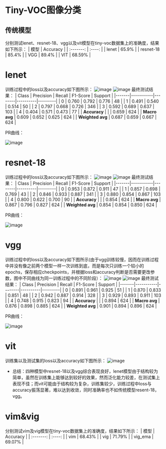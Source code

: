 # Tiny-VOC图像分类
## 传统模型
分别测试lenet、resnet-18、vgg以及vit模型在tiny-voc数据集上的准确度，结果如下所示：
|   模型    | Accuracy |
| :-------: | :----: |
|   lenet   |  65.9% |
| resnet-18 | 85.4%  |
|    VGG    | 89.4%  |
|    VIT    | 68.59% |
# lenet

训练过程中的loss以及accuracy如下图所示：
![image](./pictures/lenet_loss.png)
![image](./pictures/lenet_accuracy.png)
最终测试结果：
| Class | Precision | Recall | F1-Score | Support |
|-------|-----------|--------|----------|---------|
| 0     | 0.760     | 0.792  | 0.776    | 48      |
| 1     | 0.491     | 0.540  | 0.514    | 50      |
| 2     | 0.797     | 0.668  | 0.726    | 346     |
| 3     | 0.592     | 0.689  | 0.637    | 103     |
| 4     | 0.404     | 0.571  | 0.473    | 77      |
| **Accuracy** |           |        | 0.659    | 624     |
| **Macro avg** | 0.609     | 0.652  | 0.625    | 624     |
| **Weighted avg** | 0.687     | 0.659  | 0.667    | 624     |


PR曲线：

![image](./pictures/lenet_PR.png)
# resnet-18

训练过程中的loss以及accuracy如下图所示：
![image](./pictures/resnet_loss.png)
![image](./pictures/resnet_accuracy.png)
最终测试结果：
| Class | Precision | Recall | F1-Score | Support |
|-------|-----------|--------|----------|---------|
| 0     | 0.953     | 0.872  | 0.911    | 47      |
| 1     | 0.857     | 0.698  | 0.769    | 43      |
| 2     | 0.846     | 0.933  | 0.887    | 341     |
| 3     | 0.880     | 0.854  | 0.867    | 103     |
| 4     | 0.800     | 0.622  | 0.700    | 90      |
| **Accuracy** |           |        | 0.854    | 624     |
| **Macro avg** | 0.867     | 0.796  | 0.827    | 624     |
| **Weighted avg** | 0.854     | 0.854  | 0.850    | 624     |


PR曲线：

![image](./pictures/resnet_PR.png)

# vgg

训练过程中的loss以及accuracy如下图所示(由于vgg训练较慢，因而在训练过程中并没有像之前两个模型一样一次训练到底，而是每次只训练一个较小的epochs，保存相应checkpoints，并根据loss和accuracy判断是否需要更改参数，图中不同曲线为同一训练过程中的不同阶段）：
![image](./pictures/vgg_loss.png)
![image](./pictures/vgg_accuracy.png)
最终测试结果：
| Class | Precision | Recall | F1-Score | Support |
|-------|-----------|--------|----------|---------|
| 0     | 0.891     | 0.961  | 0.925    | 51      |
| 1     | 0.870     | 0.833  | 0.851    | 48      |
| 2     | 0.942     | 0.887  | 0.914    | 328     |
| 3     | 0.929     | 0.893  | 0.911    | 103     |
| 4     | 0.748     | 0.915  | 0.823    | 94      |
| **Accuracy** |           |        | 0.894    | 624     |
| **Macro avg** | 0.876     | 0.898  | 0.885    | 624     |
| **Weighted avg** | 0.901     | 0.894  | 0.896    | 624     |

PR曲线：

![image](./pictures/vgg_PR.png)

# vit
训练集以及测试集的loss以及accuracy如下图所示：
![image](./pictures/transformers.png)

- 总结：四种模型中resnet-18以及vgg综合表现良好，lenet模型由于结构较为简单，虽然在训练集上能够达到较好的效果，然而泛化能力较差，在测试集上表现不佳；而vit可能由于结构较为复杂，训练集较少，训练过程中loss与accuracy振荡显著，难以达到收敛，同时准确率也不如传统模型resent-18，vgg。
# vim&vig
分别测试vim及vig模型在tiny-voc数据集上的准确度，结果如下所示：
|   模型    | Accuracy |
| :-------: | :----: |
|   vim   |  68.43% |
| vig | 71.79%  |
|    vig_ema    | 69.07%  |

